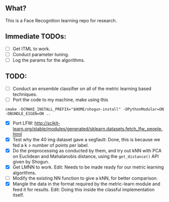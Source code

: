 ## What?
This is a Face Recognition learning repo for research.

## Immediate TODOs:
- [ ] Get ITML to work.
- [ ] Conduct parameter tuning.
- [ ] Log the params for the algorithms.

## TODO:
- [ ] Conduct an ensemble classifier on all of the metric learning based techniques.
- [ ] Port the code to my machine, make using this
```
cmake -DCMAKE_INSTALL_PREFIX="$HOME/shogun-install" -DPythonModular=ON -DBUNDLE_EIGEN=ON ..
```
- [X] Port LFW: http://scikit-learn.org/stable/modules/generated/sklearn.datasets.fetch_lfw_people.html
- [X] Test why the 40 img dataset gave a segfault: Done, this is because we fed a k > number of points per label.
- [X] Do the preprocessing as conducted by them, and try out kNN with PCA on Euclidean and Mahalanobis distance, using
the `get_distance()` API given by Shogun.
- [X] Get LMNN to work.
      Edit: Needs to be made ready for our metric learning algorithms.
- [ ] Modify the existing NN function to give a kNN, for better comparison.
- [X] Mangle the data in the format required by the metric-learn module and feed it for results.
  Edit: Doing this inside the classful implementation itself.
